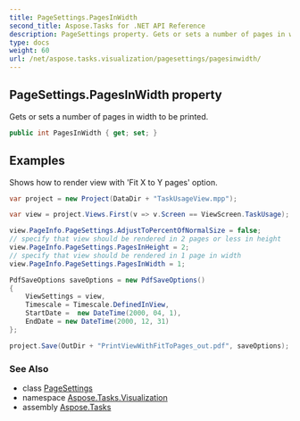 ```yaml
---
title: PageSettings.PagesInWidth
second_title: Aspose.Tasks for .NET API Reference
description: PageSettings property. Gets or sets a number of pages in width to be printed
type: docs
weight: 60
url: /net/aspose.tasks.visualization/pagesettings/pagesinwidth/
---
```

## PageSettings.PagesInWidth property

Gets or sets a number of pages in width to be printed.

```csharp
public int PagesInWidth { get; set; }
```

## Examples

Shows how to render view with 'Fit X to Y pages' option.

```csharp
var project = new Project(DataDir + "TaskUsageView.mpp");

var view = project.Views.First(v => v.Screen == ViewScreen.TaskUsage);

view.PageInfo.PageSettings.AdjustToPercentOfNormalSize = false;
// specify that view should be rendered in 2 pages or less in height
view.PageInfo.PageSettings.PagesInHeight = 2;
// specify that view should be rendered in 1 page in width
view.PageInfo.PageSettings.PagesInWidth = 1;

PdfSaveOptions saveOptions = new PdfSaveOptions()
{
    ViewSettings = view,
    Timescale = Timescale.DefinedInView,
    StartDate =  new DateTime(2000, 04, 1),
    EndDate = new DateTime(2000, 12, 31)
};

project.Save(OutDir + "PrintViewWithFitToPages_out.pdf", saveOptions);
```

### See Also

* class [PageSettings](../)
* namespace [Aspose.Tasks.Visualization](../../pagesettings/)
* assembly [Aspose.Tasks](../../../)


